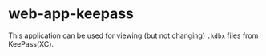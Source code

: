 # web-app-keepass

This application can be used for viewing (but not changing) `.kdbx` files from KeePass(XC).
